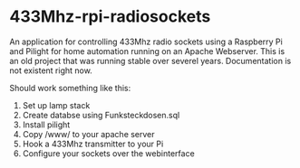 # 433Mhz-rpi-radiosockets

An application for controlling 433Mhz radio sockets using a Raspberry Pi and Pilight for home automation running on an Apache Webserver.
This is an old project that was running stable over severel years. Documentation is not existent right now.

Should work something like this:
1. Set up lamp stack
2. Create databse using Funksteckdosen.sql
3. Install pilight
4. Copy /www/ to your apache server 
5. Hook a 433Mhz transmitter to your Pi
6. Configure your sockets over the webinterface
